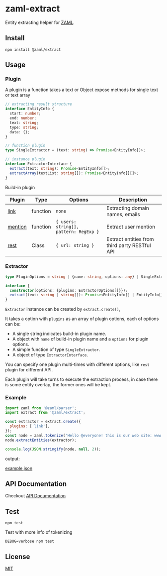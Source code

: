 # zaml-extract

Entity extracting helper for [ZAML](https://github.com/nexushubs/zaml-lang).

## Install

```shell
npm install @zaml/extract
```

## Usage

### Plugin

A plugin is a function takes a text or Object expose methods for single text or text array

```ts
// extracting result structure
interface EntityInfo {
  start: number;
  end: number;
  text: string;
  type: string;
  data: {};
}

// function plugin
type SingleExtractor = (text: string) => Promise<EntityInfo[]>;

// instance plugin
interface ExtractorInterface {
  extract(text: string): Promise<EntityInfo[]>;
  extractArray(textList: string[]): Promise<EntityInfo[][]>;
}

```

Build-in plugin

| Plugin                              | Type     | Options                                | Description                                   |
| ----------------------------------- | -------- | -------------------------------------- | --------------------------------------------- |
| [link](./src/plugins/link.js)       | function | `none`                                 | Extracting domain names, emails               |
| [mention](./src/plugins/mention.js) | function | `{ users: string[], pattern: RegExp }` | Extract user mention                          |
| [rest](./src/plugins/rest.js)       | Class    | `{ url: string }`                      | Extract entities from third party RESTful API |

### Extractor

```ts
type PluginOptions = string | {name: string, options: any} | SingleExtractor | ExtractorInterface;

interface {
  constructor(options: {plugins: ExtractorOptions[]}});
  extract(text: string | string[]): Promise<EntityInfo[] | EntityInfo[][]>
}
```

`Extractor` instance can be created by `extract.create()`,

It takes a option with `plugins` as an array of plugin options, each of options can be:

* A single string indicates build-in plugin name.
* A object with `name` of build-in plugin name and a `options` for plugin options.
* A simple function of type `SingleExtractor`.
* A object of type `ExtractorInterface`.

You can specify one plugin multi-times with different options, like `rest` plugin for different API.

Each plugin will take turns to execute the extraction process, in case there is some entity overlap,
the former ones will be kept.

### Example

```js
import zaml from '@zaml/parser';
import extract from '@zaml/extract';

const extractor = extract.create({
  plugins: ['link'],
});
const node = zaml.tokenize('Hello @everyone! this is our web site: www.example.com');
node.extractEntities(extractor);

console.log(JSON.stringify(node, null, 2));
```

output:

[example.json](./docs/example.json)

## API Documentation

Checkout [API Documentation](./docs/README.md)

## Test

```shell
npm test
```

Test with more info of tokenizing

```shell
DEBUG=verbose npm test
```

## License

[MIT](./LICENSE)
